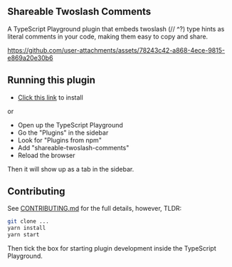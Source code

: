 ## Shareable Twoslash Comments

A TypeScript Playground plugin that embeds twoslash (// ^?) type hints as literal comments in your code, making them easy to copy and share.

https://github.com/user-attachments/assets/78243c42-a868-4ece-9815-e869a20e30b6

## Running this plugin

- [Click this link](https://www.typescriptlang.org/play?install-plugin=shareable-twoslash-comments) to install

or

- Open up the TypeScript Playground
- Go the "Plugins" in the sidebar
- Look for "Plugins from npm"
- Add "shareable-twoslash-comments"
- Reload the browser

Then it will show up as a tab in the sidebar.

## Contributing

See [CONTRIBUTING.md](./CONTRIBUTING.md) for the full details, however, TLDR:

```sh
git clone ...
yarn install
yarn start
```

Then tick the box for starting plugin development inside the TypeScript Playground.
